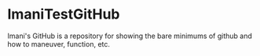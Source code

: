 ImaniTestGitHub
===============

Imani's GitHub is a repository for showing the bare minimums of github and how to maneuver, function, etc.
